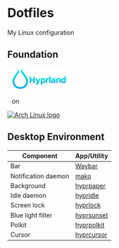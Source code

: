 # Dotfiles

My Linux configuration

## Foundation

<a href="https://hypr.land/">
  <img
    height="50"
    src="https://github.com/hyprwm/Hyprland/blob/main/assets/header.svg"
    alt="Hyprland logo">
</a>

<p style="padding-left: 10px;">on</p>

<a href="https://archlinux.org/" style="">
  <img
    height="50"
    src="https://archlinux.org/static/logos/archlinux-logo-dark-90dpi.png"
    alt="Arch Linux logo">
</a>

## Desktop Environment

| Component | App/Utility |
|-|-|
| Bar | [Waybar](https://github.com/Alexays/Waybar) |
| Notification daemon | [mako](https://github.com/emersion/mako) |
| Background | [hyprpaper](https://wiki.hypr.land/Hypr-Ecosystem/hyprpaper/) |
| Idle daemon | [hypridle](https://wiki.hypr.land/Hypr-Ecosystem/hypridle/) |
| Screen lock | [hyprlock](https://wiki.hypr.land/Hypr-Ecosystem/hyprlock/) |
| Blue light filter | [hyprsunset](https://wiki.hypr.land/Hypr-Ecosystem/hyprsunset/) |
| Polkit | [hyprpolkit](https://wiki.hypr.land/Hypr-Ecosystem/hyprpolkitagent/) |
| Cursor | [hyprcursor](https://wiki.hypr.land/Hypr-Ecosystem/hyprcursor/) |
